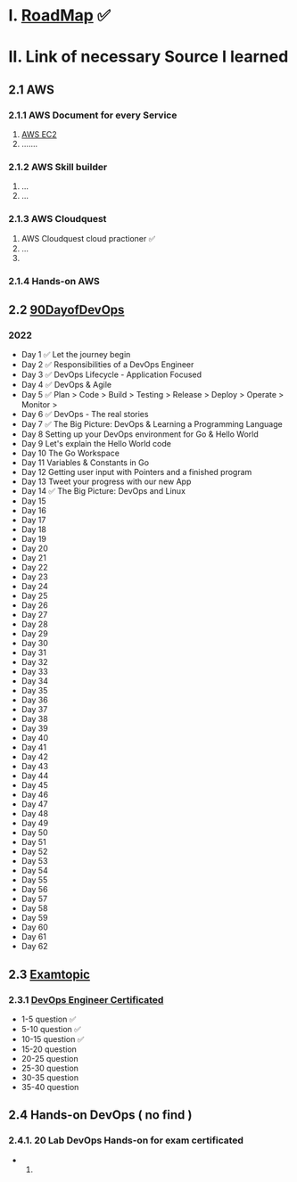# I. [RoadMap](https://roadmap.sh/devops) ✅

# II. Link of necessary Source I learned

## 2.1 AWS  
### 2.1.1 AWS Document for every Service
1. [AWS EC2]()
2. .......

### 2.1.2 AWS Skill builder
1. ...
2. ...

### 2.1.3 AWS Cloudquest
1. AWS Cloudquest cloud practioner ✅
2. ...
3. 

### 2.1.4 Hands-on AWS 

## 2.2 [90DayofDevOps](https://github.com/MichaelCade/90DaysOfDevOps/blob/main/2022/Days/day01.md)
### 2022
- Day 1 ✅ Let the journey begin 
- Day 2 ✅ Responsibilities of a DevOps Engineer
- Day 3 ✅ DevOps Lifecycle - Application Focused
- Day 4 ✅ DevOps & Agile
- Day 5 ✅ Plan > Code > Build > Testing > Release > Deploy > Operate > Monitor >
- Day 6 ✅ DevOps - The real stories
- Day 7 ✅ The Big Picture: DevOps & Learning a Programming Language
- Day 8   Setting up your DevOps environment for Go & Hello World
- Day 9   Let's explain the Hello World code 
- Day 10  The Go Workspace
- Day 11  Variables & Constants in Go
- Day 12  Getting user input with Pointers and a finished program
- Day 13  Tweet your progress with our new App
- Day 14 ✅ The Big Picture: DevOps and Linux
- Day 15 
- Day 16 
- Day 17 
- Day 18 
- Day 19 
- Day 20 
- Day 21 
- Day 22 
- Day 23 
- Day 24 
- Day 25 
- Day 26 
- Day 27 
- Day 28 
- Day 29 
- Day 30 
- Day 31 
- Day 32 
- Day 33 
- Day 34 
- Day 35 
- Day 36 
- Day 37 
- Day 38 
- Day 39 
- Day 40 
- Day 41 
- Day 42 
- Day 43 
- Day 44 
- Day 45 
- Day 46 
- Day 47 
- Day 48 
- Day 49 
- Day 50 
- Day 51 
- Day 52 
- Day 53
- Day 54 
- Day 55 
- Day 56 
- Day 57 
- Day 58 
- Day 59 
- Day 60 
- Day 61 
- Day 62 
## 2.3 [Examtopic](https://www.examtopics.com/exams/amazon/aws-devops-engineer-professional/view/3/)
### 2.3.1 [DevOps Engineer Certificated](https://www.examtopics.com/exams/amazon/aws-devops-engineer-professional/view/3/)
-    1-5 question ✅
-   5-10 question ✅
-  10-15 question ✅
-  15-20 question
-  20-25 question
-  25-30 question
-  30-35 question
-  35-40 question

## 2.4 Hands-on DevOps ( no find )
### 2.4.1. 20 Lab DevOps Hands-on for exam certificated
- 1. 
